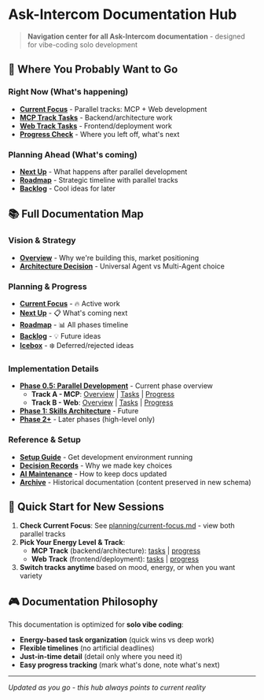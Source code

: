 # Ask-Intercom Documentation Hub

> **Navigation center for all Ask-Intercom documentation** - designed for vibe-coding solo development

## 🎯 Where You Probably Want to Go

### **Right Now** (What's happening)
- **[Current Focus](planning/current-focus.md)** - Parallel tracks: MCP + Web development
- **[MCP Track Tasks](implementation/phase-0.5-mcp/tasks.md)** - Backend/architecture work
- **[Web Track Tasks](implementation/phase-0.5-web/tasks.md)** - Frontend/deployment work  
- **[Progress Check](planning/current-focus.md)** - Where you left off, what's next

### **Planning Ahead** (What's coming)
- **[Next Up](planning/next-up.md)** - What happens after parallel development
- **[Roadmap](planning/roadmap.md)** - Strategic timeline with parallel tracks
- **[Backlog](planning/backlog.md)** - Cool ideas for later

## 📚 Full Documentation Map

### **Vision & Strategy**
- **[Overview](vision/overview.md)** - Why we're building this, market positioning
- **[Architecture Decision](vision/architecture.md)** - Universal Agent vs Multi-Agent choice

### **Planning & Progress**
- **[Current Focus](planning/current-focus.md)** - 🔥 Active work
- **[Next Up](planning/next-up.md)** - 📋 What's coming next  
- **[Roadmap](planning/roadmap.md)** - 📊 All phases timeline
- **[Backlog](planning/backlog.md)** - 💡 Future ideas
- **[Icebox](planning/icebox.md)** - ❄️ Deferred/rejected ideas

### **Implementation Details**
- **[Phase 0.5: Parallel Development](planning/roadmap.md)** - Current phase overview
  - **Track A - MCP**: [Overview](implementation/phase-0.5-mcp/overview.md) | [Tasks](implementation/phase-0.5-mcp/tasks.md) | [Progress](implementation/phase-0.5-mcp/progress.md)
  - **Track B - Web**: [Overview](implementation/phase-0.5-web/overview.md) | [Tasks](implementation/phase-0.5-web/tasks.md) | [Progress](implementation/phase-0.5-web/progress.md)
- **[Phase 1: Skills Architecture](implementation/phase-1-skills/overview.md)** - Future
- **[Phase 2+](planning/roadmap.md)** - Later phases (high-level only)

### **Reference & Setup**
- **[Setup Guide](reference/setup-guide.md)** - Get development environment running
- **[Decision Records](reference/decisions.md)** - Why we made key choices
- **[AI Maintenance](reference/ai-maintenance.md)** - How to keep docs updated
- **[Archive](archive/README.md)** - Historical documentation (content preserved in new schema)

## 🚀 Quick Start for New Sessions

1. **Check Current Focus**: See [planning/current-focus.md](planning/current-focus.md) - view both parallel tracks
2. **Pick Your Energy Level & Track**: 
   - **MCP Track** (backend/architecture): [tasks](implementation/phase-0.5-mcp/tasks.md) | [progress](implementation/phase-0.5-mcp/progress.md)
   - **Web Track** (frontend/deployment): [tasks](implementation/phase-0.5-web/tasks.md) | [progress](implementation/phase-0.5-web/progress.md)
3. **Switch tracks anytime** based on mood, energy, or when you want variety

## 🎮 Documentation Philosophy

This documentation is optimized for **solo vibe coding**:
- **Energy-based task organization** (quick wins vs deep work)
- **Flexible timelines** (no artificial deadlines)
- **Just-in-time detail** (detail only where you need it)
- **Easy progress tracking** (mark what's done, note what's next)

---

*Updated as you go - this hub always points to current reality*
